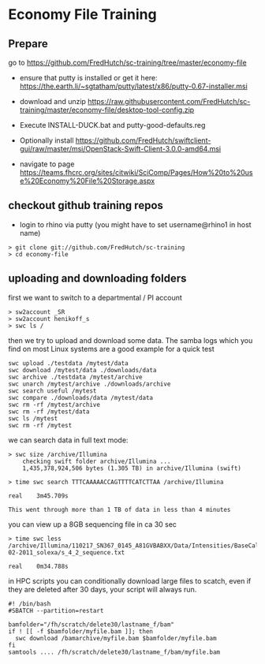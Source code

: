 Economy File Training
===


Prepare
---

go to https://github.com/FredHutch/sc-training/tree/master/economy-file

* ensure that putty is installed or get it here: 
  https://the.earth.li/~sgtatham/putty/latest/x86/putty-0.67-installer.msi
* download and unzip https://raw.githubusercontent.com/FredHutch/sc-training/master/economy-file/desktop-tool-config.zip
* Execute INSTALL-DUCK.bat and putty-good-defaults.reg
* Optionally install https://github.com/FredHutch/swiftclient-gui/raw/master/msi/OpenStack-Swift-Client-3.0.0-amd64.msi
 

* navigate to page https://teams.fhcrc.org/sites/citwiki/SciComp/Pages/How%20to%20use%20Economy%20File%20Storage.aspx


checkout github training repos
---

* login to rhino via putty (you might have to set username@rhino1 in host name) 

```
> git clone git://github.com/FredHutch/sc-training
> cd economy-file
```

uploading and downloading folders
---

first we want to switch to a departmental / PI account

```
> sw2account _SR
> sw2account henikoff_s
> swc ls /
```

then we try to upload and download some data. The samba logs which 
you find on most Linux systems are a good example for a quick test 

```
swc upload ./testdata /mytest/data
swc download /mytest/data ./downloads/data
swc archive ./testdata /mytest/archive
swc unarch /mytest/archive ./downloads/archive
swc search useful /mytest
swc compare ./downloads/data /mytest/data
swc rm -rf /mytest/archive
swc rm -rf /mytest/data
swc ls /mytest
swc rm -rf /mytest

```


we can search data in full text mode: 

```
> swc size /archive/Illumina
    checking swift folder archive/Illumina ...
    1,435,378,924,506 bytes (1.305 TB) in archive/Illumina (swift)

> time swc search TTTCAAAAACCAGTTTTCATCTTAA /archive/Illumina

real    3m45.709s

This went through more than 1 TB of data in less than 4 minutes

```

you can view up a 8GB sequencing file in ca 30 sec

```
> time swc less /archive/Illumina/110217_SN367_0145_A81GVBABXX/Data/Intensities/BaseCalls/GERALD_23-02-2011_solexa/s_4_2_sequence.txt

real    0m34.788s

```


in HPC scripts you can conditionally download large files to scatch,
even if they are deleted after 30 days, your script will always run.

```
#! /bin/bash
#SBATCH --partition=restart

bamfolder="/fh/scratch/delete30/lastname_f/bam"
if ! [[ -f $bamfolder/myfile.bam ]]; then
  swc download /bamarchive/myfile.bam $bamfolder/myfile.bam
fi
samtools .... /fh/scratch/delete30/lastname_f/bam/myfile.bam
```
